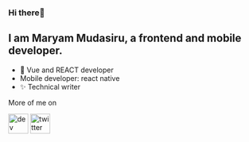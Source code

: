 ### Hi there👋


<!-- **Adenikym/Adenikym** is a ✨ _special_ ✨ repository because its `README.md` (this file) appears on your GitHub profile. -->
<!-- 
Here are some ideas to get you started: -->
## I am Maryam Mudasiru, a frontend and mobile developer. 
- 👯 Vue and REACT developer
- Mobile developer: react native
- ✨ Technical writer

More of me on

[<img src='https://cdn.jsdelivr.net/npm/simple-icons@3.0.1/icons/hashnode.svg' alt='dev' height='40'>](https://hashnode.com/@Adeniky)  [<img src='https://cdn.jsdelivr.net/npm/simple-icons@3.0.1/icons/twitter.svg' alt='twitter' height='40'>](https://twitter.com/https://twitter.com/emsinachi?s=09)  


